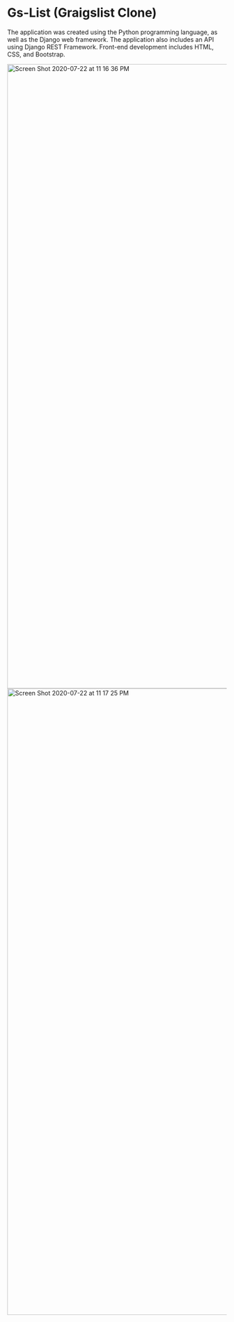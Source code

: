 # Gs-List (Graigslist Clone)

The application was created using the Python programming language, as well as the Django web framework. The application also includes an API using Django REST Framework. Front-end development includes HTML, CSS, and Bootstrap.

<img width="1435" alt="Screen Shot 2020-07-22 at 11 16 36 PM" src="https://user-images.githubusercontent.com/43690415/88250089-7639e600-cc74-11ea-8fec-c756bf676f20.png">
<img width="1440" alt="Screen Shot 2020-07-22 at 11 17 25 PM" src="https://user-images.githubusercontent.com/43690415/88250094-7934d680-cc74-11ea-87e9-cea0b8b5ea56.png">
